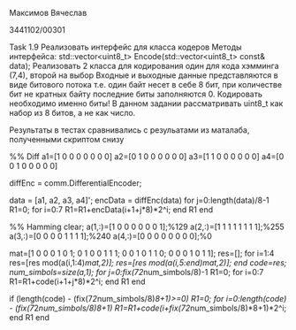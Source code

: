 Максимов Вячеслав 

3441102/00301


Task 1.9
Реализовать интерфейс для класса кодеров
Методы интерфейса:
std::vector<uint8_t> Encode(std::vector<uint8_t> const& data);
Реализовать 2 класса для кодирования один для кода хэмминга (7,4), второй на выбор
Входные и выходные данные представляются в виде битового потока т.е. один байт несет в себе 8 бит, при количестве бит не кратных байту последние биты заполняются 0. Кодировать необходимо именно биты!
В данном задании рассматривать uint8_t как набор из 8 битов, а не как число.



Результаты в тестах сравнивались с резульатами из маталаба, полученными скриптом снизу


%% Diff
a1=[1 0 0 0 0 0 0 0]
a2=[0 1 0 0 0 0 0 0]
a3=[1 1 0 0 0 0 0 0]
a4=[0 0 1 0 0 0 0 0]

diffEnc = comm.DifferentialEncoder;


data = [a1, a2, a3, a4]';
encData = diffEnc(data)
for j=0:length(data)/8-1
R1=0;
for i=0:7
R1=R1+encData(i+1+j*8)*2^i;
end
R1
end

%% Hamming
clear;
a(1,:)=[1 0 0 0 0 0 0 1];%129
a(2,:)=[1 1 1 1 1 1 1 1];%255
a(3,:)=[0 0 0 0 1 1 1 1];%240
a(4,:)=[0 0 0 0 0 0 0 0];%0


mat=[1 0 0 0 1 0 1; 0 1 0 0 1 1 1; 0 0 1 0 1 1 0; 0 0 0 1 0 1 1];
res=[];
for i=1:4
    res=[res mod(a(i,1:4)*mat,2)];
    res=[res mod(a(i,5:end)*mat,2)];
end
code=res;
num_simbols=size(a,1);
for j=0:fix(7*2*num_simbols/8)-1
R1=0;
for i=0:7
R1=R1+code(i+1+j*8)*2^i;
end
R1
end

if (length(code) - (fix(7*2*num_simbols/8)*8+1)>=0)
R1=0;
for i=0:length(code) - (fix(7*2*num_simbols/8)*8+1)
R1=R1+code(i+fix(7*2*num_simbols/8)*8+1)*2^i;
end
R1
end
